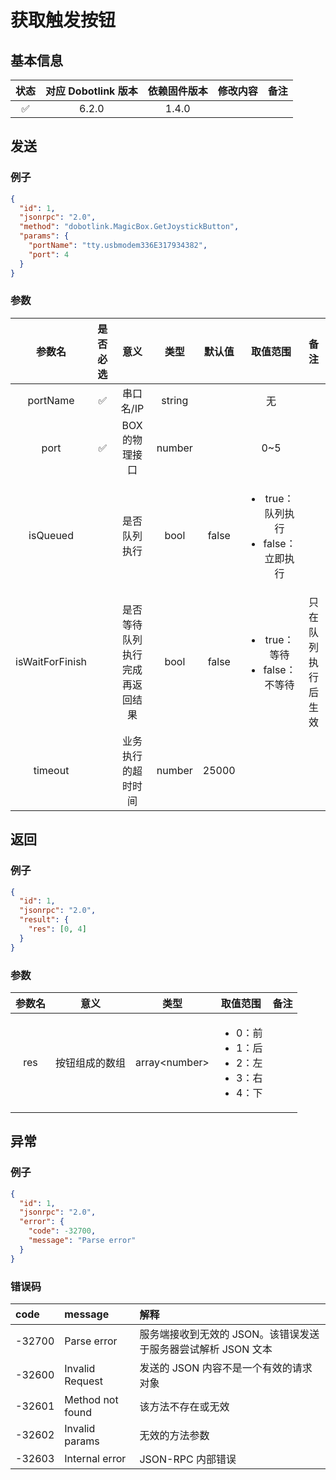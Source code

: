 # 获取触发按钮

## 基本信息

| 状态 | 对应 Dobotlink 版本 | 依赖固件版本 | 修改内容 | 备注 |
| :--: | :-----------------: | :----------: | :------- | :--: |
|  ✅  |        6.2.0        |    1.4.0     |          |      |

## 发送

### 例子

```json
{
  "id": 1,
  "jsonrpc": "2.0",
  "method": "dobotlink.MagicBox.GetJoystickButton",
  "params": {
    "portName": "tty.usbmodem336E317934382",
    "port": 4
  }
}
```

### 参数

<table>
  <thead>
    <tr>
      <th style="text-align:center">&#x53C2;&#x6570;&#x540D;</th>
      <th style="text-align:center">&#x662F;&#x5426;&#x5FC5;&#x9009;</th>
      <th style="text-align:center">&#x610F;&#x4E49;</th>
      <th style="text-align:center">&#x7C7B;&#x578B;</th>
      <th style="text-align:center">&#x9ED8;&#x8BA4;&#x503C;</th>
      <th style="text-align:center">&#x53D6;&#x503C;&#x8303;&#x56F4;</th>
      <th style="text-align:center">&#x5907;&#x6CE8;</th>
    </tr>
  </thead>
  <tbody>
    <tr>
      <td style="text-align:center">portName</td>
      <td style="text-align:center">&#x2705;</td>
      <td style="text-align:center">&#x4E32;&#x53E3;&#x540D;/IP</td>
      <td style="text-align:center">string</td>
      <td style="text-align:center"></td>
      <td style="text-align:center">&#x65E0;</td>
      <td style="text-align:center"></td>
    </tr>
    <tr>
      <td style="text-align:center">port</td>
      <td style="text-align:center">&#x2705;</td>
      <td style="text-align:center">BOX&#x7684;&#x7269;&#x7406;&#x63A5;&#x53E3;</td>
      <td style="text-align:center">number</td>
      <td style="text-align:center"></td>
      <td style="text-align:center">0~5</td>
      <td style="text-align:center"></td>
    </tr>
    <tr>
      <td style="text-align:center">isQueued</td>
      <td style="text-align:center"></td>
      <td style="text-align:center">&#x662F;&#x5426;&#x961F;&#x5217;&#x6267;&#x884C;</td>
      <td style="text-align:center">bool</td>
      <td style="text-align:center">false</td>
      <td style="text-align:center">
        <ul>
          <li>true&#xFF1A;&#x961F;&#x5217;&#x6267;&#x884C;</li>
          <li>false&#xFF1A;&#x7ACB;&#x5373;&#x6267;&#x884C;</li>
        </ul>
      </td>
      <td style="text-align:center"></td>
    </tr>
    <tr>
      <td style="text-align:center">isWaitForFinish</td>
      <td style="text-align:center"></td>
      <td style="text-align:center">&#x662F;&#x5426;&#x7B49;&#x5F85;&#x961F;&#x5217;&#x6267;&#x884C;&#x5B8C;&#x6210;&#x518D;&#x8FD4;&#x56DE;&#x7ED3;&#x679C;</td>
      <td
      style="text-align:center">bool</td>
        <td style="text-align:center">false</td>
        <td style="text-align:center">
          <p></p>
          <ul>
            <li>true&#xFF1A;&#x7B49;&#x5F85;</li>
            <li>false&#xFF1A;&#x4E0D;&#x7B49;&#x5F85;</li>
          </ul>
        </td>
        <td style="text-align:center">&#x53EA;&#x5728;&#x961F;&#x5217;&#x6267;&#x884C;&#x540E;&#x751F;&#x6548;</td>
    </tr>
    <tr>
      <td style="text-align:center">timeout</td>
      <td style="text-align:center"></td>
      <td style="text-align:center">&#x4E1A;&#x52A1;&#x6267;&#x884C;&#x7684;&#x8D85;&#x65F6;&#x65F6;&#x95F4;</td>
      <td
      style="text-align:center">number</td>
        <td style="text-align:center">25000</td>
        <td style="text-align:center"></td>
        <td style="text-align:center"></td>
    </tr>
  </tbody>
</table>

## 返回

### 例子

```json
{
  "id": 1,
  "jsonrpc": "2.0",
  "result": {
    "res": [0, 4]
  }
}
```

### 参数

<table>
  <thead>
    <tr>
      <th style="text-align:center">&#x53C2;&#x6570;&#x540D;</th>
      <th style="text-align:center">&#x610F;&#x4E49;</th>
      <th style="text-align:center">&#x7C7B;&#x578B;</th>
      <th style="text-align:center">&#x53D6;&#x503C;&#x8303;&#x56F4;</th>
      <th style="text-align:center">&#x5907;&#x6CE8;</th>
    </tr>
  </thead>
  <tbody>
    <tr>
      <td style="text-align:center">res</td>
      <td style="text-align:center">&#x6309;&#x94AE;&#x7EC4;&#x6210;&#x7684;&#x6570;&#x7EC4;</td>
      <td style="text-align:center">array&lt;number&gt;</td>
      <td style="text-align:center">
        <p></p>
        <ul>
          <li>0&#xFF1A;&#x524D;</li>
          <li>1&#xFF1A;&#x540E;</li>
          <li>2&#xFF1A;&#x5DE6;</li>
          <li>3&#xFF1A;&#x53F3;</li>
          <li>4&#xFF1A;&#x4E0B;</li>
        </ul>
      </td>
      <td style="text-align:center"></td>
    </tr>
  </tbody>
</table>

## 异常

### 例子

```json
{
  "id": 1,
  "jsonrpc": "2.0",
  "error": {
    "code": -32700,
    "message": "Parse error"
  }
}
```

### 错误码

| code   | message          | 解释                                                          |
| :----- | :--------------- | :------------------------------------------------------------ |
| -32700 | Parse error      | 服务端接收到无效的 JSON。该错误发送于服务器尝试解析 JSON 文本 |
| -32600 | Invalid Request  | 发送的 JSON 内容不是一个有效的请求对象                        |
| -32601 | Method not found | 该方法不存在或无效                                            |
| -32602 | Invalid params   | 无效的方法参数                                                |
| -32603 | Internal error   | JSON-RPC 内部错误                                             |
